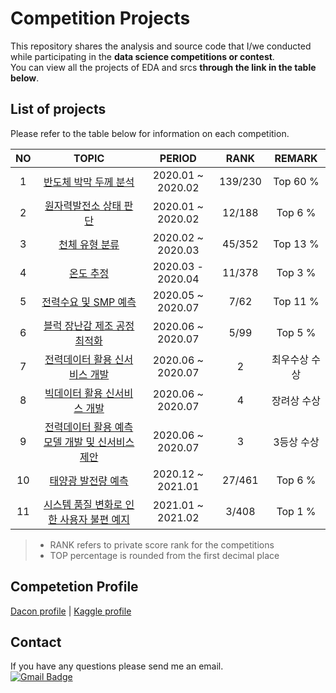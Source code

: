 Competition Projects
=======================================
This repository shares the analysis and source code that I/we conducted while participating in the **data science competitions or contest**.  
You can view all the projects of EDA and srcs __through the link in the table below__.  

## List of projects
Please refer to the table below for information on each competition.  

|NO|TOPIC|PERIOD|RANK|REMARK|
|:--------------------:|:--------------------:|:------------:|:------------:|:------------:|
|1|[반도체 박막 두께 분석](https://github.com/mysunk/dacon-thickness-regression)|2020.01 ~ 2020.02|139/230|Top 60 %|
|2|[원자력발전소 상태 판단](https://github.com/mysunk/dacon-powerplant-state-estimation)|2020.01 ~ 2020.02|12/188|Top 6 %|
|3|[천체 유형 분류](https://github.com/mysunk/dacon-celestialtype-classification)|2020.02 ~ 2020.03|45/352|Top 13 %|
|4|[온도 추정](https://github.com/mysunk/dacon-temperature-forecasting)|2020.03 - 2020.04|11/378|Top 3 %|
|5|[전력수요 및 SMP 예측](https://github.com/mysunk/dacon-load-forecasting)|2020.05 ~ 2020.07|7/62|Top 11 %|
|6|[블럭 장난감 제조 공정 최적화](https://github.com/mysunk/dacon-process-optimization)|2020.06 ~ 2020.07|5/99|Top 5 %|
|7|[전력데이터 활용 신서비스 개발](https://github.com/mysunk/kepco-appliances-scheduling)|2020.06 ~ 2020.07|2|최우수상 수상|
|8|[빅데이터 활용 신서비스 개발](https://github.com/mysunk/daegu-area-recognition)|2020.06 ~ 2020.07|4|장려상 수상|
|9|[전력데이터 활용 예측 모델 개발 및 신서비스 제안](https://github.com/mysunk/dreamai-load-forecasting)|2020.06 ~ 2020.07|3|3등상 수상|
|10|[태양광 발전량 예측](https://github.com/mysunk/dacon-PV-forecasting)|2020.12 ~ 2021.01|27/461|Top 6 %|
|11|[시스템 품질 변화로 인한 사용자 불편 예지](https://github.com/mysunk/dacon-lg-user)|2021.01 ~ 2021.02|3/408|Top 1 %|
> * RANK refers to private score rank for the competitions   
> * TOP percentage is rounded from the first decimal place

## Competetion Profile
[Dacon profile](https://dacon.io/myprofile/400537/competition/)   |
[Kaggle profile](https://www.kaggle.com/mskim1023)

## Contact
If you have any questions please send me an email.  
[![Gmail Badge](https://img.shields.io/badge/-Gmail-d14836?style=flat-square&logo=Gmail&logoColor=white&link=mailto:pond9816@gmail.com)](mailto:pond9816@gmail.com)
<!--- 
<div align=center>  

[![Gmail Badge](https://img.shields.io/badge/-Gmail-d14836?style=flat-square&logo=Gmail&logoColor=white&link=mailto:pond9816@gmail.com)](mailto:pond9816@gmail.com)  
</div>  
--->
